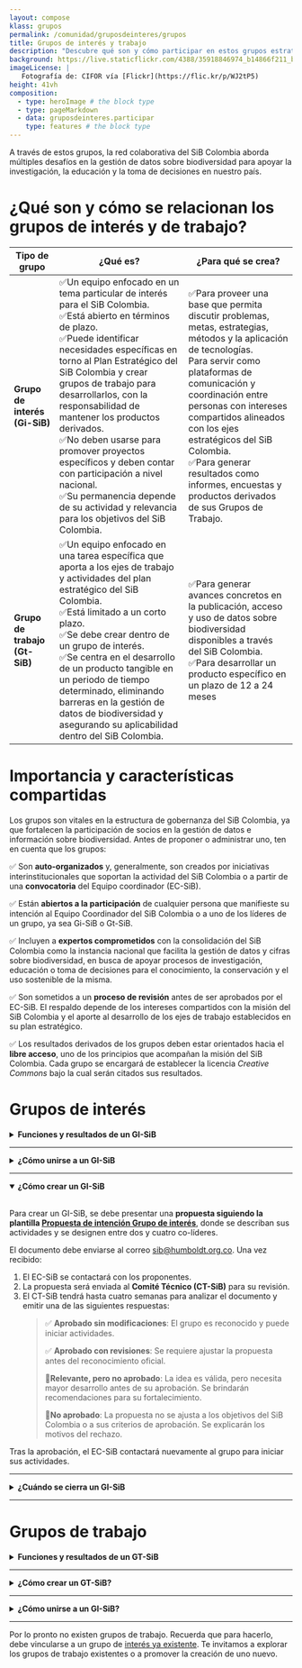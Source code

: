 ```yaml
---
layout: compose
klass: grupos
permalink: /comunidad/gruposdeinteres/grupos
title: Grupos de interés y trabajo
description: "Descubre qué son y cómo participar en estos grupos estratégicos del SiB Colombia."
background: https://live.staticflickr.com/4388/35918846974_b14866f211_b.jpg
imageLicense: |
   Fotografía de: CIFOR vía [Flickr](https://flic.kr/p/WJ2tP5)
height: 41vh
composition:
  - type: heroImage # the block type
  - type: pageMarkdown
  - data: gruposdeinteres.participar
    type: features # the block type
---
```


A través de estos grupos, la red colaborativa del SiB Colombia aborda múltiples desafíos en la gestión de datos sobre biodiversidad para apoyar la investigación, la educación y la toma de decisiones en nuestro país.


# ¿Qué son y cómo se relacionan los grupos de interés y de trabajo?

| Tipo de grupo | ¿Qué es? | ¿Para qué se crea? | 
|---|---|---|
| <b>Grupo de interés (Gi-SiB)</b> | ✅Un equipo enfocado en un tema particular de interés para el SiB Colombia.<br> ✅Está abierto en términos de plazo.<br> ✅Puede identificar necesidades específicas en torno al Plan Estratégico del SiB Colombia y crear grupos de trabajo para desarrollarlos, con la responsabilidad de mantener los productos derivados.<br>✅No deben usarse para promover proyectos específicos y deben contar con participación a nivel nacional.<br>✅Su permanencia depende de su actividad y relevancia para los objetivos del SiB Colombia. | ✅Para proveer una base que permita discutir problemas, metas, estrategias, métodos y la aplicación de tecnologías. <br> Para servir como plataformas de comunicación y coordinación entre personas con intereses compartidos alineados con los ejes estratégicos del SiB Colombia.<br>✅Para generar resultados como informes, encuestas y productos derivados de sus Grupos de Trabajo. |
| <b>Grupo de trabajo (Gt-SiB)</b> | ✅Un equipo enfocado en una tarea específica que aporta a los ejes de trabajo y actividades del plan estratégico del SiB Colombia.<br>✅Está limitado a un corto plazo.<br> ✅Se debe crear dentro de un grupo de interés.<br>✅Se centra en el desarrollo de un producto tangible en un periodo de tiempo determinado, eliminando barreras en la gestión de datos de biodiversidad y asegurando su aplicabilidad dentro del SiB Colombia. |✅Para generar avances concretos en la publicación, acceso y uso de datos sobre biodiversidad disponibles a través del SiB Colombia.<br>✅Para desarrollar un producto específico en un plazo de 12 a 24 meses |

#  Importancia y características compartidas

Los grupos son vitales en la estructura de gobernanza del SiB Colombia, ya que fortalecen la participación de socios en la gestión de datos e información sobre biodiversidad. Antes de proponer o administrar uno, ten en cuenta que los grupos:

 ✅ Son **auto-organizados** y, generalmente, son creados por iniciativas interinstitucionales que soportan la actividad del SiB Colombia o a partir de una **convocatoria** del Equipo coordinador (EC-SiB).

 ✅ Están **abiertos a la participación** de cualquier persona que manifieste su intención al Equipo Coordinador del SiB Colombia o a uno de los líderes de un grupo, ya sea Gi-SiB o Gt-SiB.

 ✅ Incluyen a **expertos comprometidos** con la consolidación del SiB Colombia como la instancia nacional que facilita la gestión de datos y cifras sobre biodiversidad, en busca de apoyar procesos de investigación, educación o toma de decisiones para el conocimiento, la conservación y el uso sostenible de la misma.

 ✅ Son sometidos a un **proceso de revisión** antes de ser aprobados por el EC-SiB. El respaldo depende de los intereses compartidos con la misión del SiB Colombia y el aporte al desarrollo de los ejes de trabajo establecidos en su plan estratégico.

✅ Los resultados derivados de los grupos deben estar orientados hacia el **libre acceso**, uno de los principios que acompañan la misión del SiB Colombia. Cada  grupo se encargará de establecer la licencia *Creative Commons* bajo la cual serán citados sus resultados.  

# Grupos de interés

<details>

  <summary markdown="span"><b>Funciones y resultados de un GI-SiB</b></summary>
  
  <br>
  
  <p>Un GI-SiB puede desempeñar una o varias de las siguientes funciones:</p>
  <blockquote>
    <p>✅ <strong>Facilitar la creación de Grupos de Trabajo (GT-SiB)</strong> para desarrollar acciones específicas mediante estudios de caso.</p>
    <p>✅ <strong>Apoyar la comunicación y coordinación</strong> entre GI-SiB o GT-SIB con afinidades temáticas (ej. monitoreo de biodiversidad, colecciones biológicas, normatividad).</p>
    <p>✅ <strong>Fomentar la articulación</strong> entre diferentes grupos orientados a temas específicos (ej. todos los grupos de listas de especies o de colecciones biológicas).</p>
    <p>✅ Articular comunidades externas</strong> al SiB Colombia, promoviendo sinergias y atrayendo nuevos miembros.</p>
    <p>✅ Antes de su reconocimiento oficial, los GI pasan por un <strong>proceso de revisión</strong> basado en los siguientes criterios:</p>
      <ol>
        <li>Definición de entre dos y cuatro co-líderes.</li>
        <li>Participación de expertos nacionales.</li>
        <li>Existencia de un mecanismo de comunicación y coordinación sobre el tema de interés.</li>
        <li>No promover un producto específico.</li>
        <li>No superponerse con GI o GT ya existentes.</li>
      </ol>
  </blockquote>

</details>

___

<details>

  <summary markdown="span"><b>¿Cómo unirse a un GI-SiB</b></summary>
  
  <br>
  
  <p>Cualquier persona interesada puede unirse a un GI-SiB contactando a uno de sus líderes a través de la página del grupo. Estos grupos incluyen expertos de la comunidad del SiB Colombia comprometidos con su misión de facilitar la publicación, acceso y uso de datos sobre biodiversidad.</p>

</details>

___

<details id="como-crear-un-gi-sib" open>

  <summary markdown="span"><b> ¿Cómo crear un GI-SiB</b></summary>

  <br>
  
  <p>Para crear un GI-SiB, se debe presentar una <strong>propuesta siguiendo la plantilla <a href="https://docs.google.com/document/d/1CisSoHSZ05wCVrTpgqK7Bn_LWdQgx_p2VnsuOcrAQdM/edit?usp=sharing" target="_blank">Propuesta de intención Grupo de interés</a></strong>, donde se describan sus actividades y se designen entre dos y cuatro co-líderes.</p>
  
  <p>El documento debe enviarse al correo <a href="mailto:sib@humboldt.org.co" target="_blank">sib@humboldt.org.co</a>. Una vez recibido:</p>
  
  <ol>
    <li>El EC-SiB se contactará con los proponentes.</li>
    <li>La propuesta será enviada al <strong>Comité Técnico (CT-SiB)</strong> para su revisión.</li>
    <li>El CT-SiB tendrá hasta cuatro semanas para analizar el documento y emitir una de las siguientes respuestas:
      <blockquote>
        <p>✅ <strong>Aprobado sin modificaciones</strong>: El grupo es reconocido y puede iniciar actividades.</p>
        <p>✅ <strong>Aprobado con revisiones</strong>: Se requiere ajustar la propuesta antes del reconocimiento oficial.</p>
        <p>🔹<strong>Relevante, pero no aprobado</strong>: La idea es válida, pero necesita mayor desarrollo antes de su aprobación. Se brindarán recomendaciones para su fortalecimiento.</p>
        <p>🔹<strong>No aprobado</strong>: La propuesta no se ajusta a los objetivos del SiB Colombia o a sus criterios de aprobación. Se explicarán los motivos del rechazo.</p>
      </blockquote>
    </li>
  </ol>
  
  <p>Tras la aprobación, el EC-SiB contactará nuevamente al grupo para iniciar sus actividades.</p>

</details>

___

<details>

  <summary markdown="span"><b>¿Cuándo se cierra un GI-SiB</b></summary>
  
  <br>
  
  Si un Grupo de interés <strong>no muestra actividad durante un año</strong>, el EC- SiB lo contactará para evaluar oportunidades de reactivación. En caso de inactividad prolongada, el grupo podrá ser declarado inactivo.

</details>

___

# Grupos de trabajo

<details>
    <summary markdown="span"><b>Funciones y resultados de un GT-SiB</b></summary>
<br>

<p>Los GT-SiB pueden abordar aspectos como:</p>
<ol>
  <li>✅ <strong>Publicación de datos</strong>: Estrategias para mejorar la cantidad y calidad de datos disponibles.</li>
  <li>✅ <strong>Interoperabilidad y reutilización</strong>: Métodos para integrar y aprovechar los datos en distintos sistemas.</li> 
  <li>✅ <strong>Análisis de datos</strong>: Desarrollo de herramientas o metodologías para interpretar y usar datos sobre biodiversidad.</li> 
  <li>✅ <strong>Administración y preservación de datos</strong>: Prácticas para garantizar la integridad y accesibilidad de los datos.</li>
  <li>✅ <strong>Buenas prácticas</strong>: Recomendaciones y estándares que favorezcan la misión del SiB Colombia.</li>
</ol>

</details>

___

<details id="como-crear-un-gt-sib">
    <summary markdown="span"><b>¿Cómo crear un GT-SiB?</b></summary>
<br>

<p>Crear un GT-SiB implica un mayor compromiso que formar parte de un GI-SiB. Para ello, es necesario:</p>
<ol>
  <li>Elaborar la propuesta siguiendo la plantilla <strong><a href="http://docs.google.com/document/d/1MDZMQMUZHoRDzZl-VYJB1woqEERo5Q1lpvF6PYhZWDY/edit" target="_blank">Propuesta de intención grupo de trabajo</a></strong>.</li>
  <li>Enviar la propuesta al EC-SiB a través del correo <strong><a href="mailto:sib@humboldt.org.co" target="_blank">sib@humboldt.org.co</a></strong>.</li>
  <li>El EC-SiB se contactará para acompañar el proceso.
<br>
    <h3>Criterios de revisión</h3>
    <p>El <strong>Equipo coordinador (EC-SiB)</strong> y el <strong>Comité técnico (CT-SiB)</strong> evaluarán la propuesta con base en los siguientes criterios:</p>
    <blockquote>
      <p>✅ Alineación con la <strong>visión y misión</strong> del SiB Colombia.</p>
      <p>✅ Participación de <strong>2 a 4 co-líderes</strong> responsables.</p>
      <p>✅ Resultados <strong>concretos y medibles</strong>.</p>
      <p>✅ <strong>Impacto en la publicación</strong>, acceso o uso de datos sobre biodiversidad.</p>
      <p>✅ <strong>Factibilidad</strong> dentro del periodo de 12-24 meses.</p>
      <p>✅ <strong>Valor agregado</strong> en relación con otros esfuerzos de la comunidad.</p>
    </blockquote>
    <h3>Evaluación</h3>
    <blockquote>
      <p>🔹El CT-SiB revisa la propuesta en un periodo de <strong>al menos cuatro semanas</strong>.</p>
      <p>🔹Si hay comentarios significativos, se espera que el grupo de trabajo envíe nuevamente la propuesta ajustada, basado en los comentarios hechos durante la revisión.</p>
    </blockquote>
    <h3>Decisión final del CT-SiB</h3>
    <blockquote>
      <p>✅ <strong>Reconocido y respaldado</strong>: El grupo es aprobado y puede iniciar actividades.</p>
      <p>✅ <strong>Reconocido con ajustes</strong>: Se solicita modificar algunos aspectos antes de la aprobación final.</p>
      <p>🔹 <strong>Pertinente pero no respaldado actualmente</strong>: La propuesta necesita madurar antes de su aprobación.</p>
      <p>🔹 <strong>No respaldado</strong>: La idea no se ajusta a los criterios del SiB Colombia.</p>
    </blockquote>
  </li>
</ol>
<p>Una vez aprobada la propuesta, el EC-SiB se pondrá en contacto con los líderes del grupo para coordinar el inicio de actividades.</p>

</details>

___

<details>
    <summary markdown="span"><b>¿Cómo unirse a un GI-SiB?</b></summary>
<br>

Puedes consultar la lista de GT-SIB activos y algunas ideas de nuevos grupos, baja hasta las tarjetas en el final de esta página. Para unirte, contacta directamente a uno de los líderes en la página del grupo.

</details>

___

Por lo pronto no existen grupos de trabajo. Recuerda que para hacerlo, debe vincularse a un grupo de [interés ya existente](https://biodiversidad.co/comunidad/grupos/participar-grupos-de-interes). Te invitamos a explorar los grupos de trabajo existentes o a promover la creación de uno nuevo.
